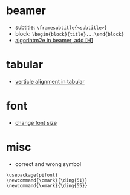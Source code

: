 
# beamer

- subtitle: `\framesubtitle{<subtitle>}`
- block: `\begin{block}{title}...\end{block}`
- [algorihtm2e in beamer, add [H]](https://tex.stackexchange.com/questions/174631/using-algorithm2e-package-in-beamer)

# tabular

- [verticle alignment in tabular](https://tex.stackexchange.com/a/7318/36412)

# font 

- [change font size](https://tex.stackexchange.com/questions/60453/reducing-font-size-in-equation)


# misc

- correct and wrong symbol

```
\usepackage{pifont}
\newcommand{\cmark}{\ding{51}}
\newcommand{\xmark}{\ding{55}}
```